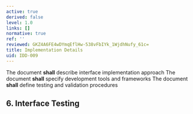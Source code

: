 ```yaml
---
active: true
derived: false
level: 1.0
links: []
normative: true
ref: ''
reviewed: GKZ4A6FE4wDYmqEflHw-538vFbIYk_1WjdhNufy_61c=
title: Implementation Details
uid: IDD-009
---
```


The document **shall** describe interface implementation approach
The document **shall** specify development tools and frameworks
The document **shall** define testing and validation procedures

## 6. Interface Testing